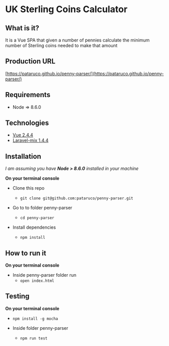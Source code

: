 # UK Sterling Coins Calculator

## What is it?
It is a Vue SPA that given a number of pennies calculate the minimum number of Sterling coins needed to make that amount

## Production URL

[https://pataruco.github.io/penny-parser/](https://pataruco.github.io/penny-parser/)
## Requirements
- Node => 8.6.0

## Technologies
- [Vue 2.4.4](https://github.com/vuejs/vue)
- [Laravel-mix 1.4.4](https://github.com/JeffreyWay/laravel-mix)

## Installation
 _I am assuming you have **Node > 8.6.0** installed in your machine_

 **On your terminal console**
 - Clone this repo
     - `git clone git@github.com:pataruco/penny-parser.git`

- Go to to folder penny-parser

  - `cd penny-parser`

- Install dependencies

  - `npm install`

## How to run it
 **On your terminal console**

- Inside penny-parser folder run
    - `open index.html`

## Testing

 **On your terminal console**
- `npm install -g mocha`

- Inside folder penny-parser
    - `npm run test`
